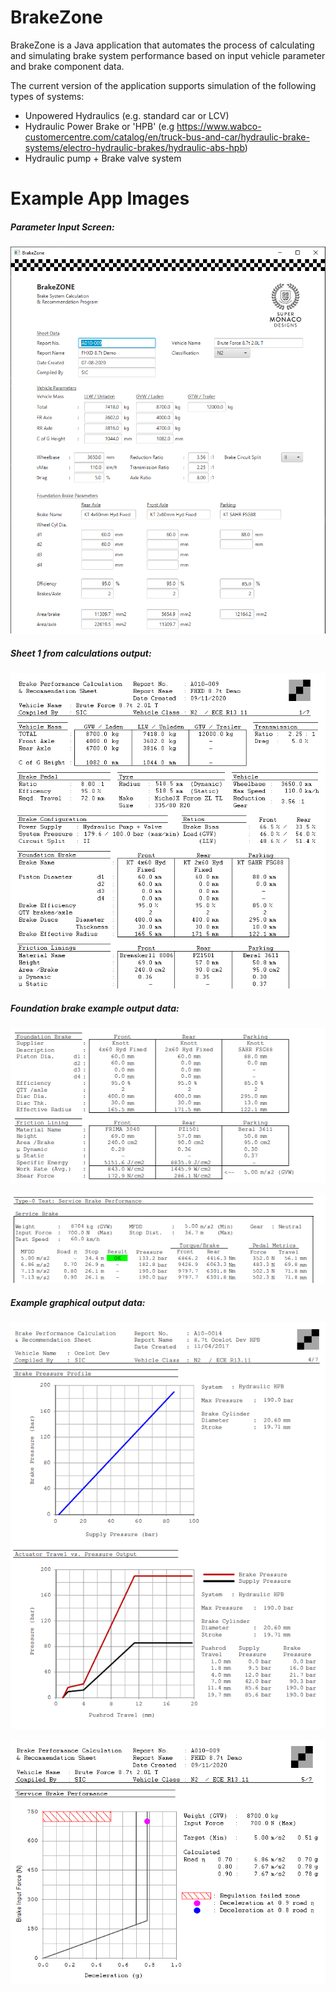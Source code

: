 # BrakeZone
BrakeZone is a Java application that automates the process of calculating and simulating brake system performance based on input vehicle parameter and brake component data.

The current version of the application supports simulation of  the following types of systems:

* Unpowered Hydraulics (e.g. standard car or LCV)
* Hydraulic Power Brake or 'HPB' (e.g https://www.wabco-customercentre.com/catalog/en/truck-bus-and-car/hydraulic-brake-systems/electro-hydraulic-brakes/hydraulic-abs-hpb)
* Hydraulic pump + Brake valve system

# Example App Images

##### Parameter Input Screen:

![screen 1](https://github.com/supermonacodesigns/BrakeZoneApp/blob/master/src/image/BZ.PNG)


##### Sheet 1 from calculations output:

![screen 2](https://github.com/supermonacodesigns/BrakeZoneApp/blob/master/src/image/Summary.png)

##### Foundation brake example output data:

![screen 3](https://github.com/supermonacodesigns/BrakeZoneApp/blob/master/src/image/FoundationBrake.png)

![screen 4](https://github.com/supermonacodesigns/BrakeZoneApp/blob/master/src/image/Type0.png)


##### Example graphical output data:

![screen 5](https://github.com/supermonacodesigns/BrakeZoneApp/blob/master/src/image/Actuator.png)

![screen 6](https://github.com/supermonacodesigns/BrakeZoneApp/blob/master/src/image/ServiceBrakeGraph.png)






